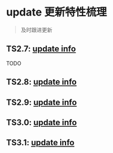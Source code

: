 # update 更新特性梳理

> 及时跟进更新


## TS2.7: [update info](./update-2.7.md)

TODO

## TS2.8: [update info](./update-2.8.md)

## TS2.9: [update info](./update-2.9.md)

## TS3.0: [update info](./update-3.0.md)

## TS3.1: [update info](./update-3.1.md)
